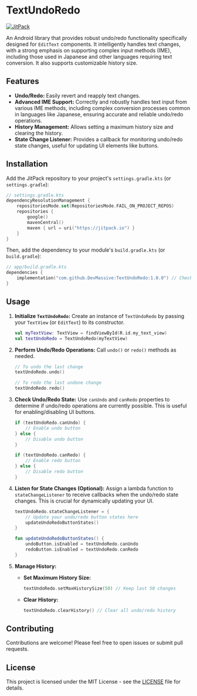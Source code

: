 # TextUndoRedo

[![JitPack](https://jitpack.io/v/DevMassive/TextUndoRedo.svg)](https://jitpack.io/#DevMassive/TextUndoRedo)

An Android library that provides robust undo/redo functionality specifically designed for `EditText` components. It intelligently handles text changes, with a strong emphasis on supporting complex input methods (IME), including those used in Japanese and other languages requiring text conversion. It also supports customizable history size.

## Features

*   **Undo/Redo:** Easily revert and reapply text changes.
*   **Advanced IME Support:** Correctly and robustly handles text input from various IME methods, including complex conversion processes common in languages like Japanese, ensuring accurate and reliable undo/redo operations.
*   **History Management:** Allows setting a maximum history size and clearing the history.
*   **State Change Listener:** Provides a callback for monitoring undo/redo state changes, useful for updating UI elements like buttons.

## Installation

Add the JitPack repository to your project's `settings.gradle.kts` (or `settings.gradle`):

```kotlin
// settings.gradle.kts
dependencyResolutionManagement {
    repositoriesMode.set(RepositoriesMode.FAIL_ON_PROJECT_REPOS)
    repositories {
        google()
        mavenCentral()
        maven { url = uri("https://jitpack.io") }
    }
}
```

Then, add the dependency to your module's `build.gradle.kts` (or `build.gradle`):

```kotlin
// app/build.gradle.kts
dependencies {
    implementation("com.github.DevMassive:TextUndoRedo:1.0.0") // Check JitPack for the latest version
}
```

## Usage

1.  **Initialize `TextUndoRedo`:**
    Create an instance of `TextUndoRedo` by passing your `TextView` (or `EditText`) to its constructor.

    ```kotlin
    val myTextView: TextView = findViewById(R.id.my_text_view)
    val textUndoRedo = TextUndoRedo(myTextView)
    ```

2.  **Perform Undo/Redo Operations:**
    Call `undo()` or `redo()` methods as needed.

    ```kotlin
    // To undo the last change
    textUndoRedo.undo()

    // To redo the last undone change
    textUndoRedo.redo()
    ```

3.  **Check Undo/Redo State:**
    Use `canUndo` and `canRedo` properties to determine if undo/redo operations are currently possible. This is useful for enabling/disabling UI buttons.

    ```kotlin
    if (textUndoRedo.canUndo) {
        // Enable undo button
    } else {
        // Disable undo button
    }

    if (textUndoRedo.canRedo) {
        // Enable redo button
    } else {
        // Disable redo button
    }
    ```

4.  **Listen for State Changes (Optional):**
    Assign a lambda function to `stateChangeListener` to receive callbacks when the undo/redo state changes. This is crucial for dynamically updating your UI.

    ```kotlin
    textUndoRedo.stateChangeListener = {
        // Update your undo/redo button states here
        updateUndoRedoButtonStates()
    }

    fun updateUndoRedoButtonStates() {
        undoButton.isEnabled = textUndoRedo.canUndo
        redoButton.isEnabled = textUndoRedo.canRedo
    }
    ```

5.  **Manage History:**
    *   **Set Maximum History Size:**
        ```kotlin
        textUndoRedo.setMaxHistorySize(50) // Keep last 50 changes
        ```
    *   **Clear History:**
        ```kotlin
        textUndoRedo.clearHistory() // Clear all undo/redo history
        ```



## Contributing

Contributions are welcome! Please feel free to open issues or submit pull requests.

## License

This project is licensed under the MIT License - see the [LICENSE](LICENSE) file for details.